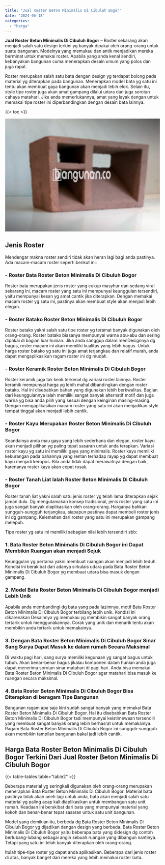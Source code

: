 ```yaml
---
title: "Jual Roster Beton Minimalis Di Cibuluh Bogor"
date: "2024-06-18"
categories: 
  - "harga"
---
```


**Jual Roster Beton Minimalis Di Cibuluh Bogor** – Roster sekarang akan menjadi salah satu design terkini yg banyak dipakai oleh orang-orang untuk suatu bangunan. Modelnya yang memukau dan antik menjadikan mereka berminat untuk memakai roster. Apabila yang anda kenal sendiri, kebanyakan bangunan cuma menerapkan desain umum yang polos dan juga rapat.

Roster merupakan salah satu bata dengan design yg terdapat bolong pada material yg diterapkan pada bangunan. Menerapkan model bata yg satu ini tentu akan membuat gaya bangunan akan menjadi lebih elok. Selain itu, style tipe roster juga akan amat gampang dilalui udara dan juga sorotan cahaya matahari. Jika anda memerlukannya, amat yang layak dengan untuk memakai tipe roster ini diperbandingkan dengan desain bata lainnya.

{{< toc >}}

![Jual Roster Beton Minimalis Di Cibuluh Bogor](/images/bata-roster-minimalis-35.png)

## Jenis Roster

Mendengar makna roster sendiri tidak akan heran lagi bagi anda pastinya. Ada macam-macam roster seperti berikut ini:

### \- Roster Bata Roster Beton Minimalis Di Cibuluh Bogor

Roster bata merupakan jenis roster yang cukup masyhur dan sedang viral sekarang ini, macam roster yang satu ini mempunyai keunggulan tersendiri, yaitu mempunyai kesan yg amat cantik jika diterapkan. Dengan memakai macam roster yg satu ini, pastinya akan membuat style akan menjadi lebih elegan.

### \- Roster Batako Roster Beton Minimalis Di Cibuluh Bogor

Roster batako yakni salah satu tipe roster yg teramat banyak digunakan oleh orang-orang. Roster batako biasanya mempunyai warna abu-abu dan sering dipakai di bagian luar hunian. Jika anda sanggup dalam menDesignnya dg bagus, roster macam ini akan memiliki kualitas yang lebih bagus. Untuk harga roster batako yg satu ini juga amat terjangkau dan relatif murah, anda dapat mengaplikasikan ragam roster ini dg mudah.

### \- Roster Keramik Roster Beton Minimalis Di Cibuluh Bogor

Roster keramik juga tak keok terkenal dg variasi roster lainnya. Roster keramik mempunyai harga yg lebih mahal dibandingkan dengan roster batako. Hal ini disebabkan bahan yang digunakan lebih berkwalitas. Bagian dari keunggulannya ialah memiliki sangat banyak alternatif motif dan juga warna yg bisa anda pilih yang sesuai dengan keinginan masing-masing. Dengan mengaplikasikan macam roster yang satu ini akan menjadikan style tempat tinggal akan menjadi lebih cantik.

### \- Roster Kayu Merupakan Roster Beton Minimalis Di Cibuluh Bogor

Seandainya anda mau gaya yang lebih sederhana dan elegan, roster kayu akan menjadi pilihan yg paling tepat sasaran untuk anda terapkan. Variasi roster kayu yg satu ini memiliki gaya yang minimalis. Roster kayu memiliki kekurangan pada bahannya yang rentan terhadap rayap yg dapat membuat kayu menjadi keropos. Bila anda tidak dapat merawatnya dengan baik, karenanya roster kayu akan cepat rusak.

### \- Roster Tanah Liat Ialah Roster Beton Minimalis Di Cibuluh Bogor

Roster tanah liat yakni salah satu jenis roster yg telah lama diterapkan sejak jaman dulu. Dg mengutamakan konsep tradisional, jenis roster yang satu ini juga sangat banyak diaplikasikan oleh orang-orang. Harganya bahkan sungguh-sungguh terjangkau, siapapun pastinya dapat membeli roster jenis ini dg gampang. Kelemahan dari roster yang satu ini merupakan gampang melepuh.

Tipe roster yg satu ini memiliki sebagian nilai lebih tersendiri sbb:

### 1\. Bata Roster Beton Minimalis Di Cibuluh Bogor ini Dapat Membikin Ruangan akan menjadi Sejuk

Keunggulan yg pertama yakni membuat ruangan akan menjadi lebih teduh. Kondisi ini berakibat dari adanya sirkulais udara pada Bata Roster Beton Minimalis Di Cibuluh Bogor yg membuat udara bisa masuk dengan gampang.

### 2\. Model Bata Roster Beton Minimalis Di Cibuluh Bogor menjadi Lebih Unik

Apabila anda membandingi dg bata yang pada lazimnya, motif Bata Roster Beton Minimalis Di Cibuluh Bogor terbilang lebih unik. Kondisi ini dikarenakan Desainnya yg memukau yg membikin sangat banyak orang tertarik untuk menggunakannya. Corak yang unik dan menarik tentu akan membikin anda tertarik untuk memakainya.

### 3\. Dengan Bata Roster Beton Minimalis Di Cibuluh Bogor Sinar Sang Surya Dapat Masuk ke dalam rumah Secara Maksimal

Di waktu pagi hari, sang surya memiliki kegunaan yg sangat bagus untuk tubuh. Akan benar-benar bagus jikalau komponen dalam hunian anda juga dapat menerima sorotan sinar matahari di pagi hari. Anda bisa memakai Bata Roster Beton Minimalis Di Cibuluh Bogor agar matahari bisa masuk ke ruangan secara maksimal.

### 4\. Bata Roster Beton Minimalis Di Cibuluh Bogor Bisa Diterapkan di beragam Tipe Bangunan

Bangunan ragam apa saja kini sudah sangat banyak yang memakai Bata Roster Beton Minimalis Di Cibuluh Bogor. Hal itu disebabkan Bata Roster Beton Minimalis Di Cibuluh Bogor tadi mempunyai keistimewaan tersendiri yang membuat sangat banyak orang lebih berhasrat untuk memakainya. Ragam Bata Roster Beton Minimalis Di Cibuluh Bogor ini sungguh-sungguh akan membikin tampilan bangunan bakal jadi lebih cantik.

## Harga Bata Roster Beton Minimalis Di Cibuluh Bogor Terkini Dari Jual Roster Beton Minimalis Di Cibuluh Bogor

{{< table-tables table="table2" >}}

Beberapa material yg seringkali digunakan oleh orang-orang merupakan menerapkan Bata Roster Beton Minimalis Di Cibuluh Bogor. Material bata pastinya tidak akan aneh lagi untuk anda, bata akan menjadi salah satu material yg paling acap kali diaplikasikan untuk membangun satu unit rumah. Keadaan ini berakibat dari bata yang mempunyai material yang kokoh dan benar-benar tepat sasaran untuk satu unit bangunan.

Model yang demikian itu, berbeda dg Bata Roster Beton Minimalis Di Cibuluh Bogor yg dijadikan dengan design yang berbeda. Bata Roster Beton Minimalis Di Cibuluh Bogor yaitu beberapa bata yang didesign dg contoh berlubang-lubang sebagai angin sebuah ruangan yang dibangun nantinya. Tetapi yang satu ini telah banyak diterapkan oleh orang-orang.

Itulah tipe-tipe roster yg dapat anda aplikasikan. Beberapa dari jenis roster di atas, banyak banget dari mereka yang lebih memakai roster bata.
